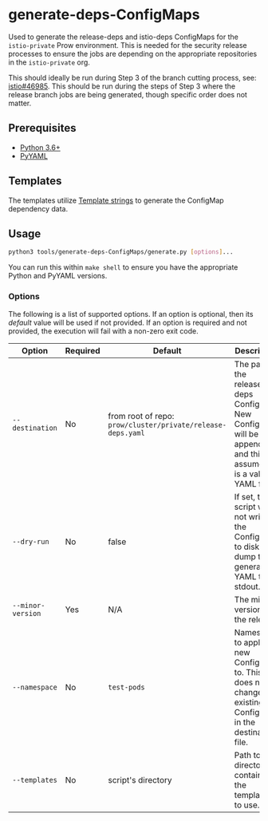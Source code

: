 # generate-deps-ConfigMaps

Used to generate the release-deps and istio-deps ConfigMaps for the `istio-private` Prow environment. This is needed for the security release processes
to ensure the jobs are depending on the appropriate repositories in the `istio-private` org.

This should ideally be run during Step 3 of the branch cutting process, see: [istio#46985](https://github.com/istio/istio/issues/46985).
This should be run during the steps of Step 3 where the release branch jobs are being generated, though specific order does not matter.

## Prerequisites

- [Python 3.6+](https://www.python.org/downloads/)
- [PyYAML](https://pyyaml.org/wiki/PyYAMLDocumentation)

## Templates

The templates utilize [Template strings](https://docs.python.org/3.6/library/string.html#template-strings) to generate the ConfigMap dependency data.

## Usage

```bash
python3 tools/generate-deps-ConfigMaps/generate.py [options]...
```

You can run this within `make shell` to ensure you have the appropriate Python and PyYAML versions.

### Options

The following is a list of supported options. If an option is optional, then its _default_ value will be used if not provided. If an option is required
and not provided, the execution will fail with a non-zero exit code.

| Option | Required | Default | Description |
| ------ | -------- | ------- | ----------- |
| `--destination` | No | from root of repo: `prow/cluster/private/release-deps.yaml` | The path to the release-deps ConfigMap. New ConfigMaps will be appended and this assumes it is a valid YAML file. |
| `--dry-run` | No | false | If set, the script will not write the ConfigMaps to disk, but dump the generated YAML to stdout. |
| `--minor-version` | Yes | N/A | The minor version of the release. |
| `--namespace` | No | `test-pods` | Namespace to apply the new ConfigMaps to. This does not change existing ConfigMaps in the destination file. |
| `--templates` | No | script's directory | Path to directory containing the templates to use. |
